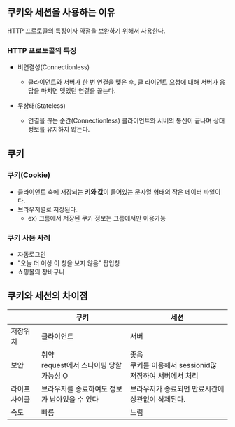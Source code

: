 ## 쿠키와 세션을 사용하는 이유

HTTP 프로토콜의 특징이자 약점을 보완하기 위해서 사용한다.

### HTTP 프로토콜의 특징

* 비연결성(Connectionless)

  * 클라이언트와 서버가 한 번 연결을 맺은 후, 클 라이언트 요청에 대해 서버가 응답을 마치면 맺었던 연결을 끊는다.

  

* 무상태(Stateless)

  * 연결을 끊는 순간(Connectionless) 클라이언트와 서버의 통신이 끝나며 상태 정보를 유지하지 않는다.

## 쿠키

### 쿠키(Cookie)

* 클라이언트 측에 저장되는 **키와 값**이 들어있는 문자열 형태의 작은 데이터 파일이다.
* 브라우저별로 저장된다.
  * ex) 크롬에서 저장된 쿠키 정보는 크롬에서만 이용가능



### 쿠키 사용 사례

* 자동로그인
* "오늘 더 이상 이 창을 보지 않음" 팝업창
* 쇼핑몰의 장바구니





## 쿠키와 세션의 차이점

|               | 쿠키                                          | 세션                                                       |
| ------------- | --------------------------------------------- | ---------------------------------------------------------- |
| 저장위치      | 클라이언트                                    | 서버                                                       |
| 보안          | 취약<br>request에서 스나이핑 당할 가능성 O    | 좋음<br>쿠키를 이용해서 sessionid많 저장하여 서버에서 처리 |
| 라이프 사이클 | 브라우저를 종료하여도 정보가 남아있을 수 있다 | 브라우저가 종료되면 만료시간에 상관없이 삭제된다.          |
| 속도          | 빠름                                          | 느림                                                       |

